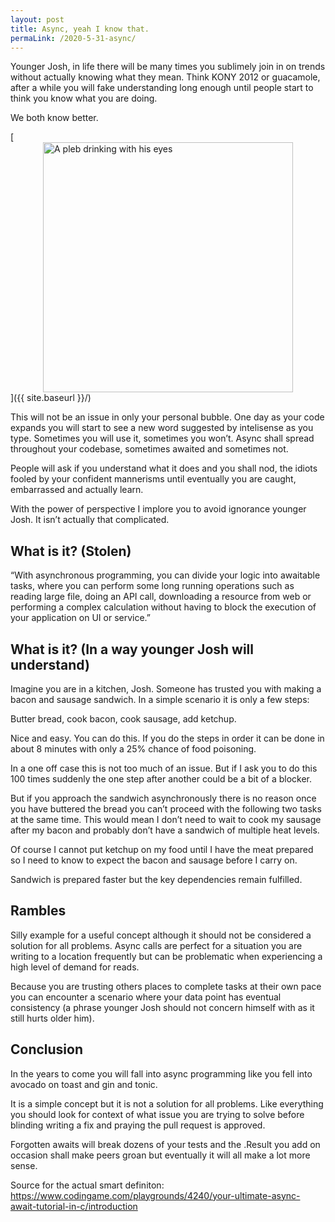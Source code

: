 ```yaml
---
layout: post
title: Async, yeah I know that.
permaLink: /2020-5-31-async/
---
```

Younger Josh, in life there will be many times you sublimely join in on trends without actually knowing what they mean. Think KONY 2012 or guacamole, after a while you will fake understanding long enough until people start to think you know what you are doing.

We both know better. 

[<img src="{{ site.baseurl }}/images/youngerJosh-testing.jpg" alt="A pleb drinking with his eyes" 
    style="width: 400px; 
    display: block;
    margin-left: auto;
    margin-right: auto;"/>]({{ site.baseurl }}/)

This will not be an issue in only your personal bubble. One day as your code expands you will start to see a new word suggested by intelisense as you type. Sometimes you will use it, sometimes you won’t. Async shall spread throughout your codebase, sometimes awaited and sometimes not. 

People will ask if you understand what it does and you shall nod, the idiots fooled by your confident mannerisms until eventually you are caught, embarrassed and actually learn. 

With the power of perspective I implore you to avoid ignorance younger Josh. It isn’t actually that complicated.

<h2>What is it? (Stolen)</h2>
“With asynchronous programming, you can divide your logic into awaitable tasks, where you can perform some long running operations such as reading large file, doing an API call, downloading a resource from web or performing a complex calculation without having to block the execution of your application on UI or service.”

<h2>What is it? (In a way younger Josh will understand)</h2>

Imagine you are in a kitchen, Josh. Someone has trusted you with making a bacon and sausage sandwich. In a simple scenario it is only a few steps:

Butter bread, cook bacon, cook sausage, add ketchup. 

Nice and easy. You can do this. If you do the steps in order it can be done in about 8 minutes with only a 25% chance of food poisoning.

In a one off case this is not too much of an issue. But if I ask you to do this 100 times suddenly the one step after another could be a bit of a blocker. 

But if you approach the sandwich asynchronously there is no reason once you have buttered the bread you can’t proceed with the following two tasks at the same time. This would mean I don’t need to wait to cook my sausage after my bacon and probably don’t have a sandwich of multiple heat levels.  

Of course I cannot put ketchup on my food until I have the meat prepared so I need to know to expect the bacon and sausage before I carry on.

Sandwich is prepared faster but the key dependencies remain fulfilled. 

<h2>Rambles</h2>

Silly example for a useful concept although it should not be considered a solution for all problems. Async calls are perfect for a situation you are writing to a location frequently but can be problematic when experiencing a high level of demand for reads.

Because you are trusting others places to complete tasks at their own pace you can encounter a scenario where your data point has eventual consistency (a phrase younger Josh should not concern himself with as it still hurts older him). 

<h2>Conclusion</h2>
In the years to come you will fall into async programming like you fell into avocado on toast and gin and tonic. 

It is a simple concept but it is not a solution for all problems. Like everything you should look for context of what issue you are trying to solve before blinding writing a fix and praying the pull request is approved. 

Forgotten awaits will break dozens of your tests and the .Result you add on occasion shall make peers groan but eventually it will all make a lot more sense.


Source for the actual smart definiton: https://www.codingame.com/playgrounds/4240/your-ultimate-async-await-tutorial-in-c/introduction
